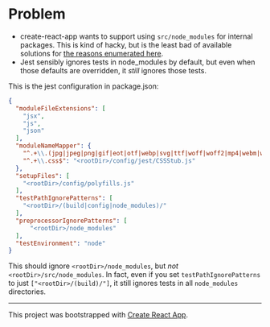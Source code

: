 # Problem

- create-react-app wants to support using `src/node_modules` for internal packages. This is kind of hacky, but is the least bad of available solutions for [the reasons enumerated here](https://github.com/facebookincubator/create-react-app/issues/1065).
- Jest sensibly ignores tests in node_modules by default, but even when those defaults are overridden, it _still_ ignores those tests.

This is the jest configuration in package.json:

```json
{
  "moduleFileExtensions": [
    "jsx",
    "js",
    "json"
  ],
  "moduleNameMapper": {
    "^.+\\.(jpg|jpeg|png|gif|eot|otf|webp|svg|ttf|woff|woff2|mp4|webm|wav|mp3|m4a|aac|oga)$": "<rootDir>/config/jest/FileStub.js",
    "^.+\\.css$": "<rootDir>/config/jest/CSSStub.js"
  },
  "setupFiles": [
    "<rootDir>/config/polyfills.js"
  ],
  "testPathIgnorePatterns": [
    "<rootDir>/(build|config|node_modules)/"
  ],
  "preprocessorIgnorePatterns": [
      "<rootDir>/node_modules"
  ],
  "testEnvironment": "node"
}
```

This should ignore `<rootDir>/node_modules`, but _not_ `<rootDir>/src/node_modules`. In fact, even if you set `testPathIgnorePatterns` to just `["<rootDir>/(build)/"]`, it still ignores tests in all `node_modules` directories.

---

This project was bootstrapped with [Create React App](https://github.com/facebookincubator/create-react-app).
